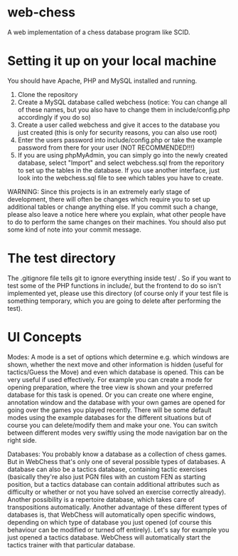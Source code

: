 web-chess
================

A web implementation of a chess database program like SCID.

Setting it up on your local machine
==========================================

You should have Apache, PHP and MySQL installed and running.

1. Clone the repository
2. Create a MySQL database called webchess (notice: You can change all of these names, but you also have to change them in include/config.php accordingly if you do so)
3. Create a user called webchess and give it acces to the database you just created (this is only for security reasons, you can also use root)
4. Enter the users password into include/config.php or take the example password from there for your user (NOT RECOMMENDED!!!)
5. If you are using phpMyAdmin, you can simply go into the newly created database, select "Import" and select webchess.sql from the reporitory to set up the tables in the database. If you use another interface, just look into the webchess.sql file to see which tables you have to create.

WARNING: Since this projects is in an extremely early stage of development, there will often be changes which require you to set up additional tables or change anything else.
If you commit such a change, please also leave a notice here where you explain, what other people have to do to perform the same changes on their machines.
You should also put some kind of note into your commit message.


The test directory
========================

The .gitignore file tells git to ignore everything inside test/ .
So if you want to test some of the PHP functions in include/, but the frontend to do so isn't implemented yet, please use this directory (of course only if your test file is something temporary, which you are going to delete after performing the test).

UI Concepts
==============
Modes: A mode is a set of options which determine e.g. which windows are shown, whether the next move and other information is hidden (useful for tactics/Guess the Move) and even which database is opened.
This can be very useful if used effectively. For example you can create a mode for opening preparation, where the tree view is shown and your preferred database for this task is opened. Or you can create one where engine, annotation window and the database with your own games are opened for going over the games you played recently.
There will be some default modes using the example databases for the different situations but of course you can delete/modify them and make your one.
You can switch between different modes very swiftly using the mode navigation bar on the right side.

Databases: You probably know a database as a collection of chess games. But in WebChess that's only one of several possible types of databases. A database can also be a tactics database, containing tactic exercises (basically they're also just PGN files with an custom FEN as starting position, but a tactics database can contain additional attributes such as difficulty or whether or not you have solved an exercise correctly already).
Another possibility is a repertoire database, which takes care of transpositions automatically.
Another advantage of these different types of databases is, that WebChess will automatically open specific windows, depending on which type of database you just opened (of course this behaviour can be modified or turned off entirely). Let's say for example you just opened a tactics database. WebChess will automatically start the tactics trainer with that particular database.

